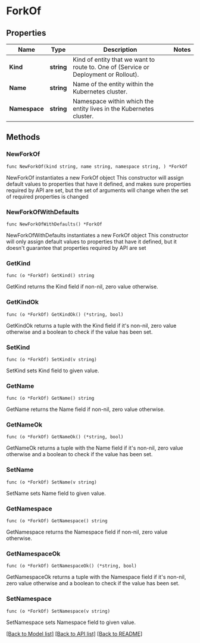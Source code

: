# ForkOf

## Properties

Name | Type | Description | Notes
------------ | ------------- | ------------- | -------------
**Kind** | **string** | Kind of entity that we want to route to. One of (Service or Deployment or Rollout). | 
**Name** | **string** | Name of the entity within the Kubernetes cluster. | 
**Namespace** | **string** | Namespace within which the entity lives in the Kubernetes cluster. | 

## Methods

### NewForkOf

`func NewForkOf(kind string, name string, namespace string, ) *ForkOf`

NewForkOf instantiates a new ForkOf object
This constructor will assign default values to properties that have it defined,
and makes sure properties required by API are set, but the set of arguments
will change when the set of required properties is changed

### NewForkOfWithDefaults

`func NewForkOfWithDefaults() *ForkOf`

NewForkOfWithDefaults instantiates a new ForkOf object
This constructor will only assign default values to properties that have it defined,
but it doesn't guarantee that properties required by API are set

### GetKind

`func (o *ForkOf) GetKind() string`

GetKind returns the Kind field if non-nil, zero value otherwise.

### GetKindOk

`func (o *ForkOf) GetKindOk() (*string, bool)`

GetKindOk returns a tuple with the Kind field if it's non-nil, zero value otherwise
and a boolean to check if the value has been set.

### SetKind

`func (o *ForkOf) SetKind(v string)`

SetKind sets Kind field to given value.


### GetName

`func (o *ForkOf) GetName() string`

GetName returns the Name field if non-nil, zero value otherwise.

### GetNameOk

`func (o *ForkOf) GetNameOk() (*string, bool)`

GetNameOk returns a tuple with the Name field if it's non-nil, zero value otherwise
and a boolean to check if the value has been set.

### SetName

`func (o *ForkOf) SetName(v string)`

SetName sets Name field to given value.


### GetNamespace

`func (o *ForkOf) GetNamespace() string`

GetNamespace returns the Namespace field if non-nil, zero value otherwise.

### GetNamespaceOk

`func (o *ForkOf) GetNamespaceOk() (*string, bool)`

GetNamespaceOk returns a tuple with the Namespace field if it's non-nil, zero value otherwise
and a boolean to check if the value has been set.

### SetNamespace

`func (o *ForkOf) SetNamespace(v string)`

SetNamespace sets Namespace field to given value.



[[Back to Model list]](../README.md#documentation-for-models) [[Back to API list]](../README.md#documentation-for-api-endpoints) [[Back to README]](../README.md)


